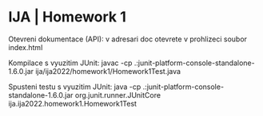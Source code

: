 # IJA | Homework 1

Otevreni dokumentace (API): v adresari doc otevrete v prohlizeci soubor index.html

Kompilace s vyuzitim JUnit:
javac -cp .:junit-platform-console-standalone-1.6.0.jar ija/ija2022/homework1/Homework1Test.java 

Spusteni testu s vyuzitim JUnit:
java -cp .:junit-platform-console-standalone-1.6.0.jar org.junit.runner.JUnitCore ija.ija2022.homework1.Homework1Test
